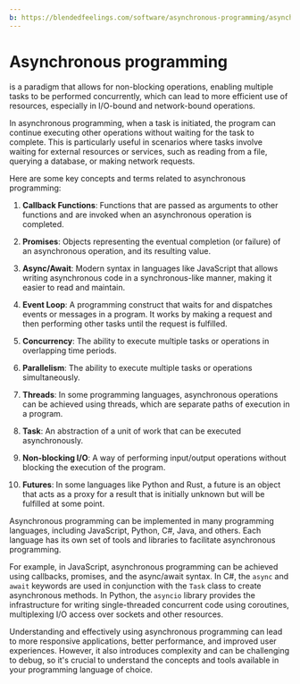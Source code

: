 ```yaml
---
b: https://blendedfeelings.com/software/asynchronous-programming/asynchronous-programming.md
---
```


# Asynchronous programming 
is a paradigm that allows for non-blocking operations, enabling multiple tasks to be performed concurrently, which can lead to more efficient use of resources, especially in I/O-bound and network-bound operations.

In asynchronous programming, when a task is initiated, the program can continue executing other operations without waiting for the task to complete. This is particularly useful in scenarios where tasks involve waiting for external resources or services, such as reading from a file, querying a database, or making network requests.

Here are some key concepts and terms related to asynchronous programming:

1. **Callback Functions**: Functions that are passed as arguments to other functions and are invoked when an asynchronous operation is completed.

2. **Promises**: Objects representing the eventual completion (or failure) of an asynchronous operation, and its resulting value.

3. **Async/Await**: Modern syntax in languages like JavaScript that allows writing asynchronous code in a synchronous-like manner, making it easier to read and maintain.

4. **Event Loop**: A programming construct that waits for and dispatches events or messages in a program. It works by making a request and then performing other tasks until the request is fulfilled.

5. **Concurrency**: The ability to execute multiple tasks or operations in overlapping time periods.

6. **Parallelism**: The ability to execute multiple tasks or operations simultaneously.

7. **Threads**: In some programming languages, asynchronous operations can be achieved using threads, which are separate paths of execution in a program.

8. **Task**: An abstraction of a unit of work that can be executed asynchronously.

9. **Non-blocking I/O**: A way of performing input/output operations without blocking the execution of the program.

10. **Futures**: In some languages like Python and Rust, a future is an object that acts as a proxy for a result that is initially unknown but will be fulfilled at some point.

Asynchronous programming can be implemented in many programming languages, including JavaScript, Python, C#, Java, and others. Each language has its own set of tools and libraries to facilitate asynchronous programming.

For example, in JavaScript, asynchronous programming can be achieved using callbacks, promises, and the async/await syntax. In C#, the `async` and `await` keywords are used in conjunction with the `Task` class to create asynchronous methods. In Python, the `asyncio` library provides the infrastructure for writing single-threaded concurrent code using coroutines, multiplexing I/O access over sockets and other resources.

Understanding and effectively using asynchronous programming can lead to more responsive applications, better performance, and improved user experiences. However, it also introduces complexity and can be challenging to debug, so it's crucial to understand the concepts and tools available in your programming language of choice.